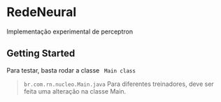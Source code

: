 # RedeNeural
Implementação experimental de perceptron

## Getting Started

Para testar, basta rodar a classe ``` Main class```
> ```br.com.rn.nucleo.Main.java```
Para diferentes treinadores, deve ser feita uma alteração na classe Main.